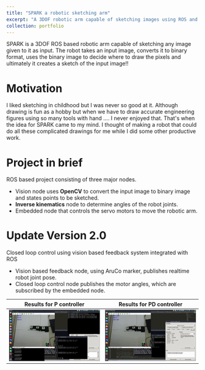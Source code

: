 ```yaml
---
title: "SPARK a robotic sketching arm"
excerpt: "A 3DOF robotic arm capable of sketching images using ROS and OpenCV <br/><img src='/images/500x300.png'>"
collection: portfolio
---
```


SPARK is a 3DOF ROS based robotic arm capable of sketching any image given to it as input. The robot takes an input image, converts it to binary format, uses the binary image to decide where to draw the pixels and ultimately it creates a sketch of the input image!!


Motivation
==========

I liked sketching in childhood but I was never so good at it. Although drawing is fun as a hobby but when we have to draw accurate engineering figures using so many tools with hand .... I never enjoyed that. That's when the idea for SPARK came to my mind. I thought of making a robot that could do all these complicated drawings for me while I did some other productive work.


Project in brief
================

ROS based project consisting of three major nodes.
* Vision node uses **OpenCV** to convert the input image to binary image and states points to be sketched.
* **Inverse kinematics** node to determine angles of the robot joints.
* Embedded node that controls the servo motors to move the robotic arm.


Update Version 2.0
==================

Closed loop control using vision based feedback system integrated with ROS
* Vision based feedback node, using AruCo marker, publishes realtime robot joint pose.
* Closed loop control node publishes the motor angles, which are subscribed by the embedded node.

| Results for P controller | Results for PD controller |
| :-----------------------: | :-----------------------: |
| ![](/images/spark-pid1.gif) | ![](/images/2.gif) |




